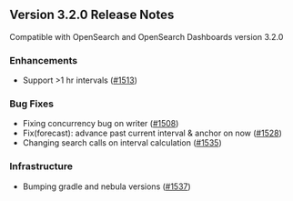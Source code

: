 ## Version 3.2.0 Release Notes

Compatible with OpenSearch and OpenSearch Dashboards version 3.2.0

### Enhancements
* Support >1 hr intervals ([#1513](https://github.com/opensearch-project/anomaly-detection/pull/1513))

### Bug Fixes
* Fixing concurrency bug on writer ([#1508](https://github.com/opensearch-project/anomaly-detection/pull/1508))
* Fix(forecast): advance past current interval & anchor on now ([#1528](https://github.com/opensearch-project/anomaly-detection/pull/1528))
* Changing search calls on interval calculation ([#1535](https://github.com/opensearch-project/anomaly-detection/pull/1535))

### Infrastructure
* Bumping gradle and nebula versions ([#1537](https://github.com/opensearch-project/anomaly-detection/pull/1537))